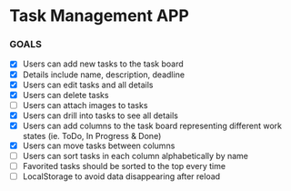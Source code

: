# Task Management APP

### GOALS
- [x] Users can add new tasks to the task board
- [x] Details include name, description, deadline
- [x] Users can edit tasks and all details
- [x] Users can delete tasks
- [ ] Users can attach images to tasks
- [x] Users can drill into tasks to see all details
- [x] Users can add columns to the task board representing different work states (ie. ToDo, In Progress & Done)
- [x] Users can move tasks between columns
- [ ] Users can sort tasks in each column alphabetically by name
- [ ] Favorited tasks should be sorted to the top every time
- [ ] LocalStorage to avoid data disappearing after reload
